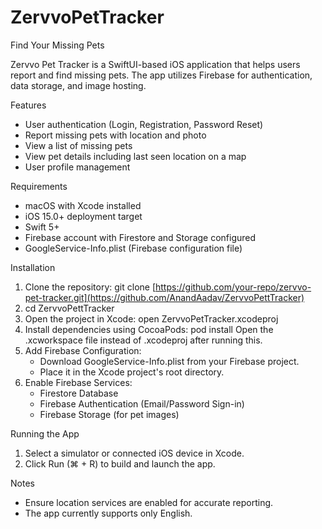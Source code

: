 # ZervvoPetTracker 

Find Your Missing Pets

Zervvo Pet Tracker is a SwiftUI-based iOS application that helps users report and find missing pets. The app utilizes Firebase for authentication, data storage, and image hosting.

Features

* User authentication (Login, Registration, Password Reset)
* Report missing pets with location and photo
* View a list of missing pets
* View pet details including last seen location on a map
* User profile management
  
Requirements

* macOS with Xcode installed
* iOS 15.0+ deployment target
* Swift 5+
* Firebase account with Firestore and Storage configured
* GoogleService-Info.plist (Firebase configuration file)
  
Installation

1. Clone the repository: git clone [https://github.com/your-repo/zervvo-pet-tracker.git](https://github.com/AnandAadav/ZervvoPettTracker)
2. cd ZervvoPettTracker
3. Open the project in Xcode: open ZervvoPetTracker.xcodeproj
4. Install dependencies using CocoaPods: pod install Open the .xcworkspace file instead of .xcodeproj after running this.
5. Add Firebase Configuration:
    * Download GoogleService-Info.plist from your Firebase project.
    * Place it in the Xcode project's root directory.
6. Enable Firebase Services:
    * Firestore Database
    * Firebase Authentication (Email/Password Sign-in)
    * Firebase Storage (for pet images)
      
Running the App

1. Select a simulator or connected iOS device in Xcode.
2. Click Run (⌘ + R) to build and launch the app.
   
Notes

* Ensure location services are enabled for accurate reporting.
* The app currently supports only English.
 

